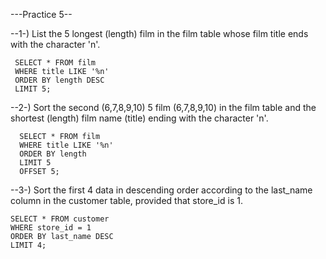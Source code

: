 

---Practice 5--

--1-) List the 5 longest (length) film in the film table whose film title ends with the character 'n'.
 
     SELECT * FROM film
     WHERE title LIKE '%n'
     ORDER BY length DESC
     LIMIT 5;

--2-) Sort the second (6,7,8,9,10) 5 film (6,7,8,9,10) in the film table and the shortest (length) film name (title) ending with the character 'n'.

      SELECT * FROM film
      WHERE title LIKE '%n'
      ORDER BY length
      LIMIT 5
      OFFSET 5;


--3-) Sort the first 4 data in descending order according to the last_name column in the customer table, provided that store_id is 1.

    SELECT * FROM customer
    WHERE store_id = 1
    ORDER BY last_name DESC
    LIMIT 4;
    
